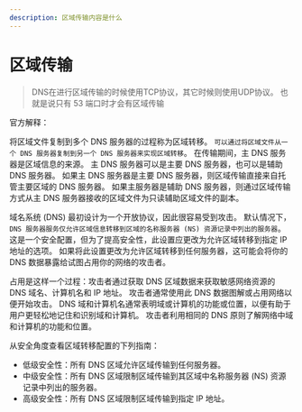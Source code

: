 ```yaml
---
description: 区域传输内容是什么
---
```


# 区域传输

> DNS在进行区域传输的时候使用TCP协议，其它时候则使用UDP协议。 也就是说只有 53 端口时才会有区域传输

官方解释：

将区域文件复制到多个 DNS 服务器的过程称为区域转移。 `可以通过将区域文件从一个 DNS 服务器复制到另一个 DNS 服务器来实现区域转移`。 在传输期间，主 DNS 服务器是区域信息的来源。 主 DNS 服务器可以是主要 DNS 服务器，也可以是辅助 DNS 服务器。 如果主 DNS 服务器是主要 DNS 服务器，则区域传输直接来自托管主要区域的 DNS 服务器。 如果主服务器是辅助 DNS 服务器，则通过区域传输方式从主 DNS 服务器接收的区域文件为只读辅助区域文件的副本。

域名系统 (DNS) 最初设计为一个开放协议，因此很容易受到攻击。 默认情况下，`DNS 服务器服务仅允许区域信息转移到区域的名称服务器 (NS) 资源记录中列出的服务器`。 这是一个安全配置，但为了提高安全性，此设置应更改为允许区域转移到指定 IP 地址的选项。 如果将此设置更改为允许区域转移到任何服务器，这可能会将你的 DNS 数据暴露给试图占用你的网络的攻击者。

占用是这样一个过程：攻击者通过获取 DNS 区域数据来获取敏感网络资源的 DNS 域名、计算机名和 IP 地址。 攻击者通常使用此 DNS 数据图解或占用网络以便开始攻击。 DNS 域和计算机名通常表明域或计算机的功能或位置，以便有助于用户更轻松地记住和识别域和计算机。 攻击者利用相同的 DNS 原则了解网络中域和计算机的功能和位置。

从安全角度查看区域转移配置的下列指南：

* 低级安全性：所有 DNS 区域允许区域传输到任何服务器。
* 中级安全性：所有 DNS 区域限制区域传输到其区域中名称服务器 (NS) 资源记录中列出的服务器。
* 高级安全性：所有 DNS 区域限制区域传输到指定 IP 地址。
